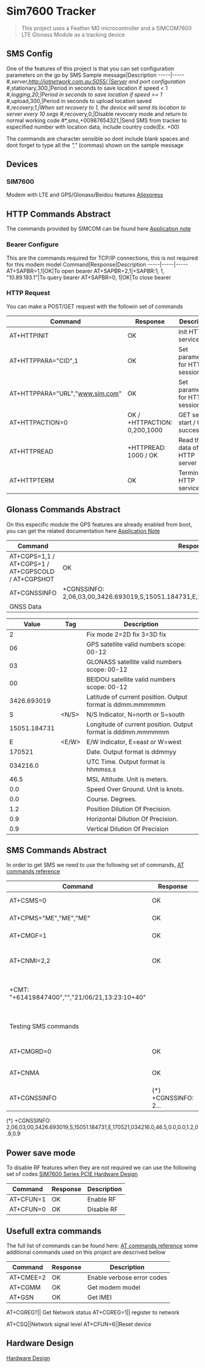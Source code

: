 # Sim7600 Tracker
> This project uses a Feather M0 microcontroller and a SIMCOM7600 LTE Glonass Module as a tracking device

## SMS Config
One of the features of this project is that you can set configuration parameters on the go by SMS
Sample message|Description
-----|-----
#*,server,http://iotnetwork.com.au:5055/,|Server and port configuration
#*,stationary,300,|Period in seconds to save location if speed < 1
#*,logging,20,|Period in seconds to save location if speed >= 1
#*,upload,300,|Period in seconds to upload location saved
#*,recovery,1,|When set recovery to 1, the device will send its location to server every 10 segs
#*,recovery,0,|Disable revocery mode and return to normal working code
#*,sms,+00987654321,|Send SMS from tracker to especified number with location data, include country code(Ex. +00)

The commands are character sensible so dont include blank spaces and dont forget to type all the *","* (commas) shown on the sample message

## Devices
### SIM7600
Modem with LTE and GPS/Glonass/Beidou features [Aliexpress](https://www.aliexpress.com/item/32864966695.html?trace=wwwdetail2mobilesitedetail)


## HTTP Commands Abstract
The commands provided by SIMCOM can be found here [Application note](https://simcom.ee/documents/SIM7000x/SIM7000%20Series_HTTP_Application%20Note_V1.01.pdf)

### Bearer Configure
This are the commands required for TCP/IP connections, this is not required for this modem model
Command|Response|Description
-----|-----|-----
AT+SAPBR=1,1|OK|To open bearer
AT+SAPBR=2,1|+SAPBR:1, 1, "10.89.193.1"|To query bearer
AT+SAPBR=0, 1|OK|To close bearer

### HTTP Request
You can make a POST/GET request with the followin set of commands

Command|Response|Description
-----|-----|-----
AT+HTTPINIT|OK|Init HTTP service
AT+HTTPPARA="CID",1|OK|Set parameters for HTTP session
AT+HTTPPARA="URL","www.sim.com" |OK|Set parameters for HTTP session
AT+HTTPACTION=0 |OK / +HTTPACTION: 0,200,1000 |GET session start / GET successfully
AT+HTTPREAD|+HTTPREAD: 1000 / OK| Read the data of HTTP server
AT+HTTPTERM|OK|Terminate HTTP service

## Glonass Commands Abstract
On this especific module the GPS features are already enabled from boot, you can get the related documentation here [Application Note](https://microchip.ua/simcom/LTE/SIM7500_SIM7600/Application%20Notes/SIM7500_SIM7600%20Series_GNSS_Application%20Note_V2.00.pdf)

Command|Response|Description
-----|-----|-----
AT+CGPS=1,1 / AT+CGPS=1 / AT+CGPSCOLD / AT+CGPSHOT|OK|Start GPS stand alone
AT+CGNSSINFO|+CGNSSINFO: 2,06,03,00,3426.693019,S,15051.184731,E,170521,034216.0,46.5,0.0,0.0,1.2,0.9,0.9|
|GNSS Data|

Value|Tag|Description
-----|-----|-----
2|<mode>| Fix mode 2=2D fix 3=3D fix
06|<GPS-SVs>| GPS satellite valid numbers scope: 00-12
03|<GLONASS-SVs>| GLONASS satellite valid numbers scope: 00-12
00|<BEIDOU-SVs>| BEIDOU satellite valid numbers scope: 00-12
3426.693019|<lat>| Latitude of current position. Output format is ddmm.mmmmmm
S|<N/S>| N/S Indicator, N=north or S=south
15051.184731|<log>| Longitude of current position. Output format is dddmm.mmmmmm
E|<E/W>| E/W Indicator, E=east or W=west
170521|<date>| Date. Output format is ddmmyy
034216.0|<UTC-time>| UTC Time. Output format is hhmmss.s
46.5|<alt>| MSL Altitude. Unit is meters.
0.0|<speed>| Speed Over Ground. Unit is knots.
0.0|<course>| Course. Degrees.
1.2|<PDOP>| Position Dilution Of Precision.
0.9|<HDOP>| Horizontal Dilution Of Precision.
0.9|<VDOP>| Vertical Dilution Of Precision


## SMS Commands Abstract
In order to get SMS we need to use the following set of commands, [AT commands reference](http://mt-system.ru/sites/default/files/documents/sim7500_sim7600_series_at_command_manual_v2.00.pdf)

Command|Response|Description
-----|-----|-----
AT+CSMS=0|OK|Select SMS service
AT+CPMS="ME","ME","ME"|OK|Select SMS storage
AT+CMGF=1|OK|Select SMS text format
AT+CNMI=2,2|OK|Show SMS notification when it comes
+CMT: "+61419847400","","21/06/21,13:23:10+40"||SMS Notification, location, index
Testing SMS commands||SMS Notification, location, index
AT+CMGRD=0|OK|Read and Delete SMS
AT+CNMA|OK|Send ACK to SMS sender
AT+CGNSSINFO |(*) +CGNSSINFO: 2... |  GNSS Data

(*) +CGNSSINFO: 2,06,03,00,3426.693019,S,15051.184731,E,170521,034216.0,46.5,0.0,0.0,1.2,0.9,0.9  

## Power save mode
To disable RF features when they are not required we can use the following set of codes [SIM7600 Series PCIE Hardware Design](https://microchip.ua/simcom/LTE/SIM7500_SIM7600/SIM7600_Series_PCIE_Hardware_Design_V1.03.pdf)

Command|Response|Description
-----|-----|-----
AT+CFUN=1 | OK | Enable RF
AT+CFUN=0 | OK | Disable RF

## Usefull extra commands
The full list of commands can be found here: [AT commands reference](http://mt-system.ru/sites/default/files/documents/sim7500_sim7600_series_at_command_manual_v2.00.pdf) some additional commands used on this project are descrived bellow

Command|Response|Description
-----|-----|-----
AT+CMEE=2 | OK | Enable verbose error codes
AT+CGMM|OK |Get modem model
AT+GSN|OK |Get IMEI



AT+CGREG?|| Get Network status
AT+CGREG=1|| register to network

AT+CSQ||Network signal level
AT+CFUN=6||Reset device

## Hardware Design
[Hardware Design](https://simcom.ee/documents/SIM7600E/SIM7600%20Series%20Hardware%20Design_V1.03.pdf)
